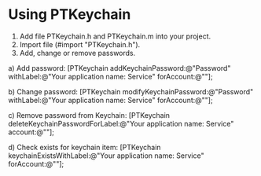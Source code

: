 Using PTKeychain
===================================

1. Add file PTKeychain.h and PTKeychain.m into your project.
2. Import file (#import "PTKeychain.h").
3. Add, change or remove passwords.

a) Add password:
	[PTKeychain addKeychainPassword:@"Password" withLabel:@"Your application name: Service" forAccount:@""];

b) Change password:
	[PTKeychain modifyKeychainPassword:@"Password" withLabel:@"Your application name: Service" forAccount:@""];

c) Remove password from Keychain:
	[PTKeychain deleteKeychainPasswordForLabel:@"Your application name: Service" account:@""];
	
d) Check exists for keychain item:
	[PTKeychain keychainExistsWithLabel:@"Your application name: Service" forAccount:@""];